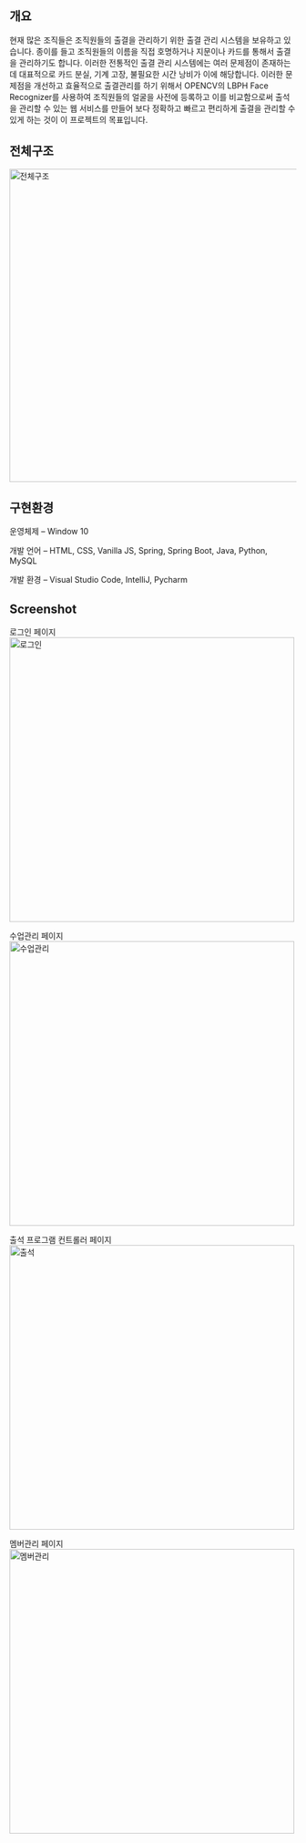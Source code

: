 ## 개요


현재 많은 조직들은 조직원들의 출결을 관리하기 위한 출결 관리 시스템을 보유하고 있습니다. 종이를 들고 조직원들의 이름을 직접 호명하거나 지문이나 카드를 통해서 출결을 관리하기도 합니다. 이러한 전통적인 출결 관리 시스템에는 여러 문제점이 존재하는데 대표적으로 카드 분실, 기계 고장, 불필요한 시간 낭비가 이에 해당합니다. 이러한 문제점을 개선하고 효율적으로 출결관리를 하기 위해서 OPENCV의 LBPH Face Recognizer를 사용하여 조직원들의 얼굴을 사전에 등록하고 이를 비교함으로써 출석을 관리할 수 있는 웹 서비스를 만들어 보다 정확하고 빠르고 편리하게 출결을 관리할 수 있게 하는 것이 이 프로젝트의 목표입니다.
 
## 전체구조

<img width="550" alt="전체구조" src="https://user-images.githubusercontent.com/62278458/155885221-243b669f-6b70-4755-a748-0342bbfeb12f.png">

## 구현환경

운영체제  – Window 10

개발 언어 – HTML, CSS, Vanilla JS, Spring, Spring Boot, Java, Python, MySQL

개발 환경 – Visual Studio Code, IntelliJ, Pycharm

## Screenshot

로그인 페이지
<img width="500" alt="로그인" src="https://user-images.githubusercontent.com/62278458/155885444-d1a75226-e2e3-4ddf-8179-f428d7821a73.png">

수업관리 페이지
<img width="500" alt="수업관리" src="https://user-images.githubusercontent.com/62278458/155885455-cf0819b8-a8f0-41c4-babd-7fe651f8e9c7.png">

출석 프로그램 컨트롤러 페이지
<img width="500" alt="출석" src="https://user-images.githubusercontent.com/62278458/155885486-8ab518db-0691-4dee-90d5-2772064f31e3.png">

멤버관리 페이지
<img width="500" alt="멤버관리" src="https://user-images.githubusercontent.com/62278458/155885505-cd4ab2d6-7f9c-4335-a717-a4d35975dda9.png">




